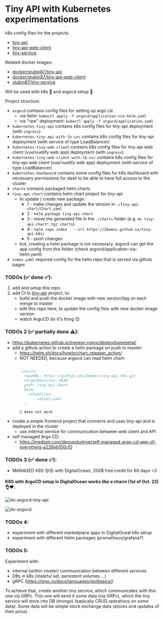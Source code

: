 # Tiny API with Kubernetes experimentations
k8s config files for the projects:
 - [tiny-api](https://github.com/2beens/tiny-api)
 - [tiny-api-web-client](https://github.com/2beens/tiny-api-web-client)
 - [tiny-service](https://github.com/2beens/tiny-service)

Related docker images:
 - [docker/stubin87/tiny-api](https://hub.docker.com/repository/docker/stubin87/tiny-api)
 - [docker/stubin87/tiny-api-web-client](https://hub.docker.com/repository/docker/stubin87/tiny-api-web-client)
 - [stubin87/tiny-service](https://hub.docker.com/repository/docker/stubin87/tiny-service)

Will be used with k8s 🚢 and argocd setup 🦑.

Project structure:
 - `argocd` contains config files for setting up argo cd:
    - via helm: `kubectl apply -f argocd/application-via-helm.yaml`
    - via "raw" deployment: `kubectl apply -f argocd/application.yaml`
 - `kubernetes-tiny-api` contains k8s config files for tiny-api deployment (with `ingress`)
 - `kubernetes-tiny-api-with-lb-svc` contains k8s config files for tiny-api deployment (with service of type LoadBalancer)
 - `kubernetes-tiny-web-client` contains k8s config files for tiny-api web client (vue/vuetify web app) deployment (with `ingress`)
 - `kubernetes-tiny-web-client-with-lb-svc` contains k8s config files for tiny-api web client (vue/vuetify web app) deployment (with service of type LoadBalancer)
 - `kubernetes-dashboard` contains some config files for k8s dashboard with necessary permissions for dash to be able to have full access to the cluster
 - `charts` contains packaged helm charts
 - `tiny-api-chart` contains helm chart project for tiny-api
    - to update / create new package:
       - 1 - make changes and update the version in `./tiny-api-chart/Chart.yaml`
       - 2 - `helm package tiny-api-chart`
       - 3 - move the generated file in the `./charts` folder (e.g. `mv tiny-api-chart*.tgz charts`)
       - 4 - `helm repo index . --url https://2beens.github.io/tiny-api-k8s/`
       - 5 - push changes
    - but, creating a helm package is not necessary, argocd can get the app config from this folder (check argocd/application-via-helm.yaml)
 - `index.yaml` required config for the helm repo that is served via github pages

### TODOs (✅ done ✅):
 1. add and setup this repo 
 2. add CI to [tiny-api](https://github.com/2beens/tiny-api) project, to:
    - build and push the docker image with new version/tag on each merge to master
    - edit this repo here, to update the config files with new docker image version
    - watch ArgoCD do it's thing 😍

### TODOs 2 (✅ partially done ⚠️):
 - https://kubernetes.github.io/ingress-nginx/deploy/baremetal/
 - add a github action to create a helm package on push to master:
   - https://helm.sh/docs/howto/chart_releaser_action/
   - NOT NEEDED, because argocd can read helm chart:
        ```yaml
        ...
         source:
          repoURL: https://github.com/2beens/tiny-api-k8s.git
          targetRevision: HEAD
          path: tiny-api-chart
          helm:
            valueFiles:
              - values.yaml
         ...
        ```
         🚨 does not work
 - create a simple frontend project that connects and uses tiny-api and is deployed in the cluster
   - use internal service for communication between web client and API
 - self managed Argo CD:
    - https://medium.com/devopsturkiye/self-managed-argo-cd-app-of-everything-a226eb100cf0

### TODOs 3 (✅ done ✅):
 - MANAGED K8S 😍😍 with DigitalOcean, 200$ free credit for 60 days <3 

#### K8S with ArgoCD setup in DigitalOcean works like a charm (1st of Oct. 22) 👌❤️:

![do-argocd-tiny-api](https://user-images.githubusercontent.com/1224689/193412902-0290d57c-2c9c-4a80-9bd4-07f3feb66db1.jpg)

![do-argocd](https://user-images.githubusercontent.com/1224689/193412960-6cff763d-1723-431e-9fdb-8d1eb579145e.jpg)

### TODOs 4:
 - experiment with different marketplace apps in DigitalOceal k8s setup
 - experiment with different Helm packages (prometheus/grafana?)

### TODOs 5:
Experiment with:

 - internal (within cluster) communication between different services
 - DBs in k8s (stateful set, persistent volumes ...)
 - gRPC (https://grpc.io/docs/languages/go/basics/)

To achieve that, create another tiny service, which communicates with this one via GRPc. This one will send it some data (via GRPc), which the tiny service will store into DB (mongo) (basically CRUD operations on some data). Some data will be simple stock exchange data (stocks and updates of their price).

